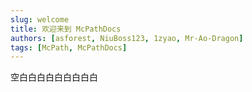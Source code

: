 ```yaml
---
slug: welcome
title: 欢迎来到 McPathDocs
authors: [asforest, NiuBoss123, 1zyao, Mr-Ao-Dragon]
tags: [McPath, McPathDocs]
---
```


空白白白白白白白白白

